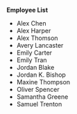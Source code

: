**Employee List**
- Alex Chen  
- Alex Harper  
- Alex Thomson  
- Avery Lancaster  
- Emily Carter  
- Emily Tran  
- Jordan Blake  
- Jordan K. Bishop  
- Maxine Thompson  
- Oliver Spencer  
- Samantha Greene  
- Samuel Trenton  
